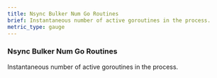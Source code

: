 ```yaml
---
title: Nsync Bulker Num Go Routines
brief: Instantaneous number of active goroutines in the process.
metric_type: gauge
---
```


### Nsync Bulker Num Go Routines

Instantaneous number of active goroutines in the process.